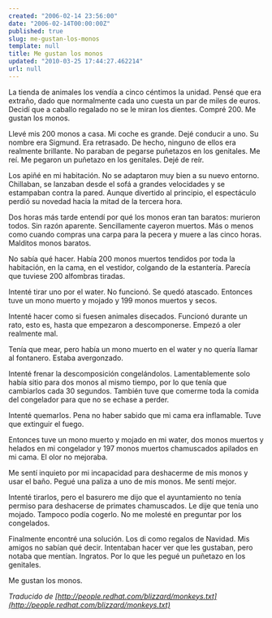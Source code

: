 ```yaml
---
created: "2006-02-14 23:56:00"
date: "2006-02-14T00:00:00Z"
published: true
slug: me-gustan-los-monos
template: null
title: Me gustan los monos
updated: "2010-03-25 17:44:27.462214"
url: null
---
```


La tienda de animales los vend&iacute;a a cinco c&eacute;ntimos la unidad. Pens&eacute; que era extra&ntilde;o, dado que normalmente cada uno cuesta un par de miles de euros. Decid&iacute; que a caballo regalado no se le miran los dientes. Compr&eacute; 200. Me gustan los monos.

Llev&eacute; mis 200 monos a casa. Mi coche es grande. Dej&eacute; conducir a uno. Su nombre era Sigmund. Era retrasado. De hecho, ninguno de ellos era realmente brillante. No paraban de pegarse pu&ntilde;etazos en los genitales. Me re&iacute;. Me pegaron un pu&ntilde;etazo en los genitales. Dej&eacute; de re&iacute;r.

Los api&ntilde;&eacute; en mi habitaci&oacute;n. No se adaptaron muy bien a su nuevo entorno. Chillaban, se lanzaban desde el sof&aacute; a grandes velocidades y se estampaban contra la pared. Aunque  divertido al principio, el espect&aacute;culo perdi&oacute; su novedad hacia la mitad de la tercera hora.

Dos horas m&aacute;s tarde entend&iacute; por qu&eacute; los monos eran tan baratos: murieron todos. Sin raz&oacute;n aparente. Sencillamente cayeron muertos. M&aacute;s o menos como cuando compras una carpa para la pecera y muere a las cinco horas. Malditos monos baratos.

No sab&iacute;a qu&eacute; hacer. Hab&iacute;a 200 monos muertos tendidos por toda la habitaci&oacute;n, en la cama, en el vestidor, colgando de la estanter&iacute;a. Parec&iacute;a que tuviese 200 alfombras tiradas.

Intent&eacute; tirar uno por el water. No funcion&oacute;. Se qued&oacute; atascado. Entonces tuve un mono muerto y mojado y 199 monos muertos y secos.

Intent&eacute; hacer como si fuesen animales disecados. Funcion&oacute; durante un rato, esto es, hasta que empezaron a descomponerse. Empez&oacute; a oler realmente mal.

Ten&iacute;a que mear, pero hab&iacute;a un mono muerto en el water y no quer&iacute;a llamar al fontanero. Estaba avergonzado.

Intent&eacute; frenar la descomposici&oacute;n congel&aacute;ndolos. Lamentablemente solo hab&iacute;a sitio para dos monos al mismo tiempo, por lo que ten&iacute;a que cambiarlos cada 30 segundos. Tambi&eacute;n tuve que comerme toda la comida del congelador para que no se echase a perder.

Intent&eacute; quemarlos. Pena no haber sabido que mi cama era inflamable. Tuve que extinguir el fuego.

Entonces tuve un mono muerto y mojado en mi water, dos monos muertos y helados en mi congelador y 197 monos muertos chamuscados apilados en mi cama. El olor no mejoraba.

Me sent&iacute; inquieto por mi incapacidad para deshacerme de mis monos y usar el ba&ntilde;o. Pegu&eacute; una paliza a uno de mis monos. Me sent&iacute; mejor.

Intent&eacute; tirarlos, pero el basurero me dijo que el ayuntamiento no ten&iacute;a permiso para deshacerse de primates chamuscados. Le dije que ten&iacute;a uno mojado. Tampoco pod&iacute;a cogerlo. No me molest&eacute; en preguntar por los congelados.

Finalmente encontr&eacute; una soluci&oacute;n. Los di como regalos de Navidad. Mis amigos no sab&iacute;an qu&eacute; decir. Intentaban hacer ver que les gustaban, pero notaba que ment&iacute;an. Ingratos. Por lo que les pegu&eacute; un pu&ntilde;etazo en los genitales.

Me gustan los monos.

<cite>Traducido de [http://people.redhat.com/blizzard/monkeys.txt](http://people.redhat.com/blizzard/monkeys.txt)</cite>
